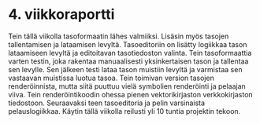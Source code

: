# 4. viikkoraportti
Tein tällä viikolla tasoformaatin lähes valmiiksi. Lisäsin myös tasojen tallentamisen ja lataamisen levyltä. Tasoeditoriin on lisätty logiikkaa tason lataamiseen levyltä ja editoitavan tasotiedoston valinta. Tein tasoformaattia varten testin, joka rakentaa manuaalisesti yksinkertaisen tason ja tallentaa sen levylle. Sen jälkeen testi lataa tason muistiin levyltä ja varmistaa sen vastaavan muistissa luotua tasoa. Tein toimivan version tasojen renderöinnista, mutta siitä puuttuu vielä symbolien renderöinti ja pelaajan viiva. Tein renderöintikoodin ohessa pienen vektorikirjaston verkkokirjaston tiedostoon. Seuraavaksi teen tasoeditoria ja pelin varsinaista pelauslogiikkaa. Käytin tällä viikolla reilusti yli 10 tuntia projektin tekoon.
